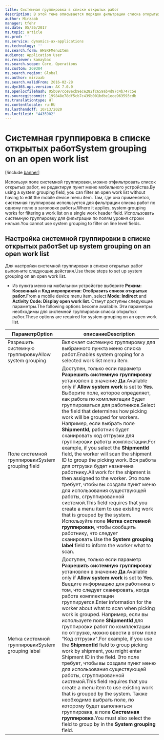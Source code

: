 ```yaml
---
title: Системная группировка в списке открытых работ
description: В этой теме описывается порядок фильтрации списка открытых работ на мобильном устройстве.
author: Mirzaab
manager: tfehr
ms.date: 05/26/2017
ms.topic: article
ms.prod: ''
ms.service: dynamics-ax-applications
ms.technology: ''
ms.search.form: WHSRFMenuItem
audience: Application User
ms.reviewer: kamaybac
ms.search.scope: Core, Operations
ms.custom: 269384
ms.search.region: Global
ms.author: mirzaab
ms.search.validFrom: 2016-02-28
ms.dyn365.ops.version: AX 7.0.0
ms.openlocfilehash: 05b697cce8ecb9ece282fc659ab4d97c4b747c5e
ms.sourcegitcommit: 199848e78df5cb7c439b001bdbe1ece963593cdb
ms.translationtype: HT
ms.contentlocale: ru-RU
ms.lasthandoff: 10/13/2020
ms.locfileid: "4435902"
---
```

# <a name="system-grouping-on-an-open-work-list"></a><span data-ttu-id="1178a-103">Системная группировка в списке открытых работ</span><span class="sxs-lookup"><span data-stu-id="1178a-103">System grouping on an open work list</span></span>

[!include [banner](../includes/banner.md)]

<span data-ttu-id="1178a-104">Используя поле системной группировки, можно отфильтровать список открытых работ, не редактируя пункт меню мобильного устройства.</span><span class="sxs-lookup"><span data-stu-id="1178a-104">By using a system grouping field, you can filter an open work list without having to edit the mobile device menu item.</span></span>
<span data-ttu-id="1178a-105">Там, где она применяется, системная группировка используется для фильтрации списка работ по одному полю в заголовке работы.</span><span class="sxs-lookup"><span data-stu-id="1178a-105">Where it applies, system grouping works for filtering a work list on a single work header field.</span></span> <span data-ttu-id="1178a-106">Использовать системную группировку для фильтрации по полям уровня строки нельзя.</span><span class="sxs-lookup"><span data-stu-id="1178a-106">You cannot use system grouping to filter on line level fields.</span></span>

## <a name="set-up-system-grouping-on-an-open-work-list"></a><span data-ttu-id="1178a-107">Настройка системной группировки в списке открытых работ</span><span class="sxs-lookup"><span data-stu-id="1178a-107">Set up system grouping on an open work list</span></span>
<span data-ttu-id="1178a-108">Для настройки системной группировки в списке открытых работ выполните следующие действия.</span><span class="sxs-lookup"><span data-stu-id="1178a-108">Use these steps to set up system grouping on an open work list.</span></span>

-   <span data-ttu-id="1178a-109">Из пункта меню на мобильном устройстве выберите **Режим: Косвенный** и **Код мероприятия: Отобразить список открытых работ**.</span><span class="sxs-lookup"><span data-stu-id="1178a-109">From a mobile device menu item, select **Mode: Indirect** and **Activity Code: Display open work list**.</span></span> <span data-ttu-id="1178a-110">Станут доступны следующие параметры.</span><span class="sxs-lookup"><span data-stu-id="1178a-110">The following options become available.</span></span> <span data-ttu-id="1178a-111">Эти параметры необходимы для системной группировки списка открытых работ.</span><span class="sxs-lookup"><span data-stu-id="1178a-111">These options are required for system grouping on an open work list.</span></span> 

|        <span data-ttu-id="1178a-112">Параметр</span><span class="sxs-lookup"><span data-stu-id="1178a-112">Option</span></span>         |                                                                                                                                                                                                                                                                         <span data-ttu-id="1178a-113">описание</span><span class="sxs-lookup"><span data-stu-id="1178a-113">Description</span></span>                                                                                                                                                                                                                                                                         |
|-----------------------|-------------------------------------------------------------------------------------------------------------------------------------------------------------------------------------------------------------------------------------------------------------------------------------------------------------------------------------------------------------------------------------------------------------------------------------------------------------------------------------------------------------------------------------------------------------|
| <span data-ttu-id="1178a-114">Разрешить системную группировку</span><span class="sxs-lookup"><span data-stu-id="1178a-114">Allow system grouping</span></span> |                                                                                                                                                                                                                                                 <span data-ttu-id="1178a-115">Включает системную группировку для выбранного пункта меню списка работ.</span><span class="sxs-lookup"><span data-stu-id="1178a-115">Enables system groping for a selected work list menu item.</span></span>                                                                                                                                                                                                                                                  |
| <span data-ttu-id="1178a-116">Поле системной группировки</span><span class="sxs-lookup"><span data-stu-id="1178a-116">System grouping field</span></span> | <span data-ttu-id="1178a-117">Доступен, только если параметр <strong>Разрешить системную группировку</strong> установлен в значение <strong>Да</strong>.</span><span class="sxs-lookup"><span data-stu-id="1178a-117">Available only if <strong>Allow system work</strong> is set to <strong>Yes</strong>.</span></span> <span data-ttu-id="1178a-118">Выберите поле, которое определяет, как работа по комплектации будет группироваться для работников.</span><span class="sxs-lookup"><span data-stu-id="1178a-118">Select the field that determines how picking work will be grouped for workers.</span></span> <span data-ttu-id="1178a-119">Например, если выбрать поле <strong>ShipmentId</strong>, работник будет сканировать код отгрузки для группировки работы комплектации.</span><span class="sxs-lookup"><span data-stu-id="1178a-119">For example, if you select the <strong>ShipmentId</strong> field, the worker will scan the shipment ID to group the picking work.</span></span> <span data-ttu-id="1178a-120">Вся работа для отгрузки будет назначена работнику.</span><span class="sxs-lookup"><span data-stu-id="1178a-120">All work for the shipment is then assigned to the worker.</span></span> <span data-ttu-id="1178a-121">Это поле требует, чтобы вы создали пункт меню для использования существующей работы, сгруппированной системой.</span><span class="sxs-lookup"><span data-stu-id="1178a-121">This field requires that you create a menu item to use existing work that is grouped by the system.</span></span> <span data-ttu-id="1178a-122">Используйте поле <strong>Метка системной группировки</strong>, чтобы сообщить работнику, что следует сканировать.</span><span class="sxs-lookup"><span data-stu-id="1178a-122">Use the <strong>System grouping label</strong> field to inform the worker what to scan.</span></span> |
| <span data-ttu-id="1178a-123">Метка системной группировки</span><span class="sxs-lookup"><span data-stu-id="1178a-123">System grouping label</span></span> |                       <span data-ttu-id="1178a-124">Доступен, только если параметр <strong>Разрешить системную группировку</strong> установлен в значение <strong>Да</strong>.</span><span class="sxs-lookup"><span data-stu-id="1178a-124">Available only if <strong>Allow system work</strong> is set to <strong>Yes</strong>.</span></span> <span data-ttu-id="1178a-125">Введите информацию для работника о том, что следует сканировать, когда работа комплектации группируется.</span><span class="sxs-lookup"><span data-stu-id="1178a-125">Enter information for the worker about what to scan when picking work is grouped.</span></span> <span data-ttu-id="1178a-126">Например, если вы используете поле <strong>ShipmentId</strong> для группировки работ по комплектации по отгрузке, можно ввести в этом поле "Код отгрузки".</span><span class="sxs-lookup"><span data-stu-id="1178a-126">For example, if you use the <strong>ShipmentId</strong> field to group picking work by shipment, you might enter Shipment ID in the field.</span></span> <span data-ttu-id="1178a-127">Это поле требует, чтобы вы создали пункт меню для использования существующей работы, сгруппированной системой.</span><span class="sxs-lookup"><span data-stu-id="1178a-127">This field requires that you create a menu item to use existing work that is grouped by the system.</span></span> <span data-ttu-id="1178a-128">Также необходимо выбрать поле, по которому будет выполняться группировка, в поле <strong>Системная группировка</strong>.</span><span class="sxs-lookup"><span data-stu-id="1178a-128">You must also select the field to group by in the <strong>System grouping</strong> field.</span></span>                       |

